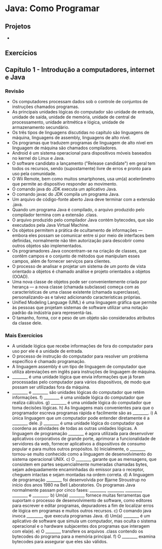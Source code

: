 # Java: Como Programar 

## Projetos  
-

## Exercícios 
 ## Capítulo 1 - Introdução a computadores, internet e Java
 ### Revisão
- Os computadores processam dados sob o controle de conjuntos de instruções chamados programas.
- As principais unidades lógicas do computador são unidade de entrada, unidade de saída, unidade de memória, unidade de central de processamento, unidade aritmética e lógica, unidade de armazenamento secundário.
- Os três tipos de linguagens discutidas no capítulo são linguagens de máquina, linguagens de assembly, linguagens de alto nível.
- Os programas que traduzem programas de linguagem de alto nível em linguagem de máquina são chamados compiladores.
- Android é um sistema operacional para dispositivos móveis baseados no kernel do Linux e Java.
- O software candidato a lançamento ("Release candidate") em geral tem todos os recursos, sendo (supostamente) livre de erros e pronto para uso pela comunidade.
- O Wii Remote, bem como muitos smartphones, usa um(a) acelerômetro que permite ao dispositivo responder ao movimento.
- O comando java do JDK executa um aplicativo Java.
- O comando javac do JDK compila um programa Java.
- Um arquivo de código-fonte aberto Java deve terminar com a extensão .java.
- Quando um programa Java é compilado, o arquivo produzido pelo compilador termina com a extensão .class.
- O arquivo produzido pelo compilador Java contém bytecodes, que são executados pela Java Virtual Machine.
- Os objetos permitem a prática de ocultamento de informações — embora eles possam se comunicar entre si por meio de interfaces bem definidas, normalmente não têm autorização para descobrir como outros objetos são implementados.
- Os programadores Java concentram-se na criação de classes, que contêm campos e o conjunto de métodos que manipulam esses campos, além de fornecer serviços para clientes.
- O processo de analisar e projetar um sistema de um ponto de vista orientado a objetos é chamado análise e projeto orientados a objetos (OOAD).
- Uma nova classe de objetos pode ser convenientemente criada por herança — a nova classe (chamada subclasse) começa com as características de uma classe existente (chamada superclasse), personalizando-as e talvez adicionando características próprias.
- Unified Modeling Language (UML) é uma linguagem gráfica que permite às pessoas que projetam sistemas de software utilizar uma notação padrão da indústria para representá-las.
- O tamanho, forma, cor e peso de um objeto são considerados atributos da classe dele.
 ### Mais Exercícios
  - A unidade lógica que recebe informações de fora do computador para uso por ele é a unidade de entrada.
  - O processo de instrução do computador para resolver um problema específico é chamado programação.
  - A linguagem assembly é um tipo de linguagem de computador que utiliza abreviações em inglês para instruções de linguagem de máquina.
  - ________ é uma unidade lógica que envia informações que já foram processadas pelo computador para vários dispositivos, de modo que possam ser utilizadas fora da máquina.
  -  ________ e ________ são unidades lógicas do computador que retêm informações.
f) ________ é uma unidade lógica do computador que realiza cálculos.
g) ________ é uma unidade lógica do computador que toma decisões lógicas.
h) As linguagens mais convenientes para que o programador escreva programas rápida e facilmente são as ________.
i) A única linguagem que um computador pode entender diretamente é a ________ dele.
j) ________ é uma unidade lógica do computador que coordena as atividades de todas as outras unidades lógicas.
A linguagem de programação ________ é agora utilizada para desenvolver aplicativos corporativos de grande porte, aprimorar a
funcionalidade de servidores da web, fornecer aplicativos a dispositivos de consumo popular e para muitos outros propósitos.
b) Inicialmente, o ________ tornou-se muito conhecido como a linguagem de desenvolvimento do sistema operacional UNIX.
c) O ________ garante que as mensagens, que consistem em partes sequencialmente numeradas chamadas bytes, sejam adequadamente
encaminhadas do emissor para o receptor, cheguem intactas e sejam montadas na ordem correta.
d) A linguagem de programação ________ foi desenvolvida por Bjarne Stroustrup no início dos anos 1980 na Bell Laboratories.
Os programas Java normalmente passam por cinco fases: ________, ________, ________, ________ e ________.
b) Um(a) ________ fornece muitas ferramentas que suportam o processo de desenvolvimento de software, como editores para escrever
e editar programas, depuradores a fim de localizar erros de lógica em programas e muitos outros recursos.
c) O comando java invoca ________, que executa programas Java.
d) Um(a) ________ é um aplicativo de software que simula um computador, mas oculta o sistema operacional e o hardware subjacentes
dos programas que interagem com ela(e).
e) O ________ transfere os arquivos .class contendo os bytecodes do programa para a memória principal.
f) O ________ examina bytecodes para assegurar que eles são válidos.
